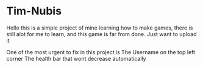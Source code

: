 # Tim-Nubis
 
Hello this is a simple project of mine learning how to make games, there is still alot for me to learn, and this game is far from done. Just want to upload it 


One of the most urgent to fix in this project is 
The Username on the top left corner
The health bar that wont decrease automatically
